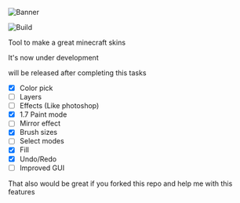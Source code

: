 ![Banner](http://s22.postimg.org/u464888ox/Banner.png)

![Build](https://ci.appveyor.com/api/projects/status/github/Kareemmax/Minecraft-Skiner?svg=true)

Tool to make a great minecraft skins

It's now under development

will be released  after completing this tasks

- [X] Color pick
- [ ] Layers
- [ ] Effects (Like photoshop)
- [X] 1.7 Paint mode
- [ ] Mirror effect
- [X] Brush sizes
- [ ] Select modes
- [X] Fill
- [X] Undo/Redo
- [ ] Improved GUI

That also would be great if you forked this repo and help me with this features
